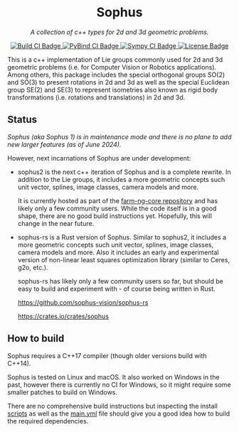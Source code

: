 <h1 align="center"> Sophus </h1>

<p align="center">
  <i> A collection of c++ types for 2d and 3d geometric problems. </i>
</p>

<div align="center">

<a href="https://github.com/strasdat/Sophus/actions/workflows/main.yml">
  <img src="https://github.com/strasdat/Sophus/actions/workflows/main.yml/badge.svg"
       alt="Build CI Badge"/>
</a>
<a href="https://github.com/strasdat/Sophus/actions/workflows/pybind.yml">
<img src="https://github.com/strasdat/Sophus/actions/workflows/pybind.yml/badge.svg"
       alt="PyBind CI Badge"/>
</a>
<a href="https://github.com/strasdat/Sophus/actions/workflows/sympy.yml">
<img src="https://github.com/strasdat/Sophus/actions/workflows/sympy.yml/badge.svg"
       alt="Sympy CI Badge"/>
</a>
<a href="https://github.com/strasdat/Sophus/blob/sophus2/LICENSE.txt">
  <img src="https://img.shields.io/github/license/elangosundar/awesome-README-templates?color=2b9348"
       alt="License Badge"/>
</a>

</div>


This is a c++ implementation of Lie groups commonly used for 2d and 3d
geometric problems (i.e. for Computer Vision or Robotics applications).
Among others, this package includes the special orthogonal groups SO(2) and
SO(3) to present rotations in 2d and 3d as well as the special Euclidean group
SE(2) and SE(3) to represent isometries also known as rigid body transformations
(i.e. rotations and translations) in 2d and 3d.

## Status


*Sophus (aka Sophus 1) is in maintenance mode and there is no plane to add new larger features
(as of June 2024).*


However, next incarnations of Sophus are under development:


 - sophus2 is the next c++ iteration of Sophus and is a complete rewrite.
   In addition to the Lie groups, it includes a more geometric concepts
   such unit vector, splines, image classes, camera models and more.

   It is currently hosted as part of the [farm-ng-core repository](https://github.com/farm-ng/farm-ng-core/tree/cygnet-dev)
   and has likely only a few community users. While the code itself is in a good shape, there are
   no good build instructions yet. Hopefully, this will change in the near future.


 - sophus-rs is a Rust version of Sophus. Similar to sophus2, it includes a more geometric concepts
   such unit vector, splines, image classes, camera models and more. Also it includes an early and
   experimental version of non-linear least squares optimization library (similar to Ceres, g2o,
   etc.).

   sophus-rs has likely only a few community users so far, but should be easy to build and
   experiment with - of course being written in Rust.

   https://github.com/sophus-vision/sophus-rs

   https://crates.io/crates/sophus



How to build
------------

Sophus requires a C++17 compiler (though older versions build with C++14).

Sophus is tested on Linux and macOS. It also worked on Windows in the past, however there is
currently no CI for Windows, so it might require some smaller patches to build on Windows.

There are no comprehensive build instructions but inspecting the install [scripts](scripts/)
as well as the [main.yml](.github/workflows/main.yml) file should give you a good idea how to
build the required dependencies.

